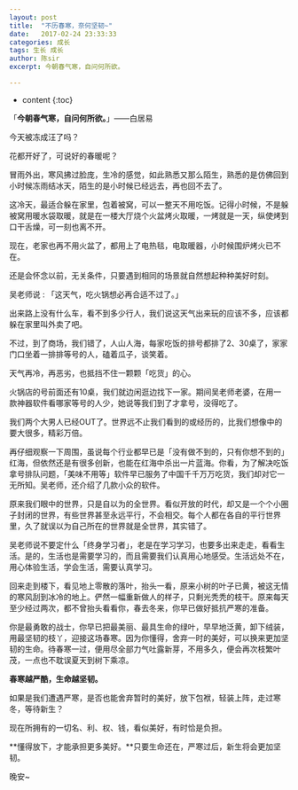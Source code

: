 ```yaml
---
layout: post
title:  "不历春寒，奈何坚韧~"
date:   2017-02-24 23:33:33
categories: 成长
tags: 生长 成长
author: 陈sir
excerpt: 今朝春气寒，自问何所欲。

---
```

* content
{:toc}

「**今朝春气寒，自问何所欲。**」——白居易

今天被冻成汪了吗？

花都开好了，可说好的春暖呢？

冒雨外出，寒风拂过脸庞，生冷的感觉，如此熟悉又那么陌生，熟悉的是仿佛回到小时候冻雨结冰天，陌生的是小时候已经远去，再也回不去了。

这冷天，最适合躲在家里，包着被窝，可以一整天不用吃饭。记得小时候，不是躲被窝用暖水袋取暖，就是在一楼大厅烧个火盆烤火取暖，一烤就是一天，纵使烤到口干舌燥，可一刻也离不开。

现在，老家也再不用火盆了，都用上了电热毯，电取暖器，小时候围炉烤火已不在。

还是会怀念以前，无关条件，只要遇到相同的场景就自然想起种种美好时刻。

吴老师说 : 「这天气，吃火锅想必再合适不过了。」

出来路上没有什么车，看不到多少行人，我们说这天气出来玩的应该不多，应该都躲在家里叫外卖了吧。

不过，到了商场，我们错了，人山人海，每家吃饭的排号都排了2、30桌了，家家门口坐着一排排等号的人，磕着瓜子，谈笑着。

天气再冷，再恶劣，也抵挡不住一颗颗「吃货」的心。

火锅店的号前面还有10桌，我们就边闲逛边找下一家。期间吴老师老婆，在用一款神器软件看哪家等号的人少，她说等我们到了才拿号，没得吃了。

我们两个大男人已经OUT了。世界远不止我们看到的或经历的，比我们想像中的要大很多，精彩万倍。

再仔细观察一下周围，虽说每个行业都早已是「没有做不到的，只有你想不到的」红海，但依然还是有很多创新，也能在红海中杀出一片蓝海。你看，为了解决吃饭拿号排队问题，「美味不用等」软件早已服务了中国千千万万吃货，我们却对它一无所知。吴老师，还介绍了几款小众的软件。

原来我们眼中的世界，只是自以为的全世界。看似开放的时代，却又是一个个小圈子封闭的世界，有些世界甚至永远平行，不会相交。每个人都在各自的平行世界里，久了就误以为自己所在的世界就是全世界，其实错了。

吴老师说不要定什么「终身学习者」，老是在学习学习，也要多出来走走，看看生活。是的，生活也是需要学习的，而且需要我们认真用心地感受。生活远处不在，用心体验生活，学会生活，需要认真学习。

回来走到楼下，看见地上零散的落叶，抬头一看，原来小树的叶子已黄，被这无情的寒风刮到冰冷的地上。俨然一幅重新做人的样子，只剩光秃秃的枝干。原来每天至少经过两次，都不曾抬头看看你，春去冬来，你早已做好抵抗严寒的准备。

你是最勇敢的战士，你早已把最美丽、最具生命的绿叶，早早地泛黄，卸下绒装，用最坚韧的枝丫，迎接这场春寒。因为你懂得，舍弃一时的美好，可以换来更加坚韧的生命。待春寒一过，便用尽全部力气吐露新芽，不用多久，便会再次枝繁叶茂，一点也不耽误夏天到树下乘凉。

**春寒越严酷，生命越坚韧。**

如果是我们遭遇严寒，是否也能舍弃暂时的美好，放下包袱，轻装上阵，走过寒冬，等待新生？

现在所拥有的一切名、利、权、钱，看似美好，有时恰是负担。

**懂得放下，才能承担更多美好。**只要生命还在，严寒过后，新生将会更加坚韧。

晚安~